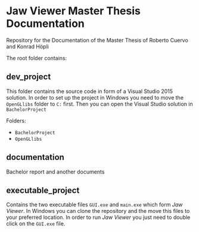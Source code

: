 # Jaw Viewer Master Thesis Documentation
Repository for the Documentation of the Master Thesis of Roberto Cuervo and Konrad Höpli

The root folder contains:

## dev_project

This folder contains the source code in form of a Visual Studio 2015 solution. In order to set up the project in Windows you need to move the ```OpenGLlibs``` folder to  ```C:``` first. Then you can open the Visual Studio solution in ```BachelorProject```

Folders:

* ```BachelorProject```
* ```OpenGLlibs```

## documentation

Bachelor report and another documents

## executable_project

Contains the two executable files ```GUI.exe``` and ```main.exe``` which form *Jaw Viewer*.  In Windows you can clone the repository and the move this files to your preferred location. In order to run *Jaw Viewer* you just need to double click on the ```GUI.exe``` file.